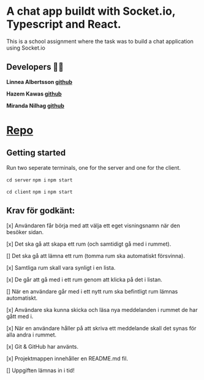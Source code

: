 # A chat app buildt with Socket.io, Typescript and React.


This is a school assignment where the task was to build a chat application using Socket.io


## Developers 👩‍💻
**Linnea Albertsson [**github**](https://github.com/liinneea-a)**

**Hazem Kawas [**github**](https://github.com/hazem-89)**

**Miranda Nilhag [**github**](https://github.com/mirrenil)**

# [**Repo**](https://github.com/mirrenil/lab-3)

## Getting started

Run two seperate terminals, one for the server and one for the client.

`cd server`
`npm i`
`npm start`


`cd client`
`npm i`
`npm start`


## Krav för godkänt:

[x] Användaren får börja med att välja ett eget visningsnamn när den besöker sidan.

[x] Det ska gå att skapa ett rum (och samtidigt gå med i rummet).

[] Det ska gå att lämna ett rum (tomma rum ska automatiskt försvinna).

[x] Samtliga rum skall vara synligt i en lista.

[x] De går att gå med i ett rum genom att klicka på det i listan.

[] När en användare går med i ett nytt rum ska befintligt rum lämnas automatiskt.

[x] Användare ska kunna skicka och läsa nya meddelanden i rummet de har gått med i.

[x] När en användare håller på att skriva ett meddelande skall det synas för alla andra i rummet.

[x] Git & GitHub har använts.

[x] Projektmappen innehåller en README.md fil.

[] Uppgiften lämnas in i tid!

